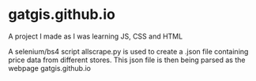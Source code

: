 # gatgis.github.io
A project I made as I was learning JS, CSS and HTML

A selenium/bs4 script allscrape.py is used to create a .json file containing price data from different stores. This json file is then being parsed as the webpage gatgis.github.io
